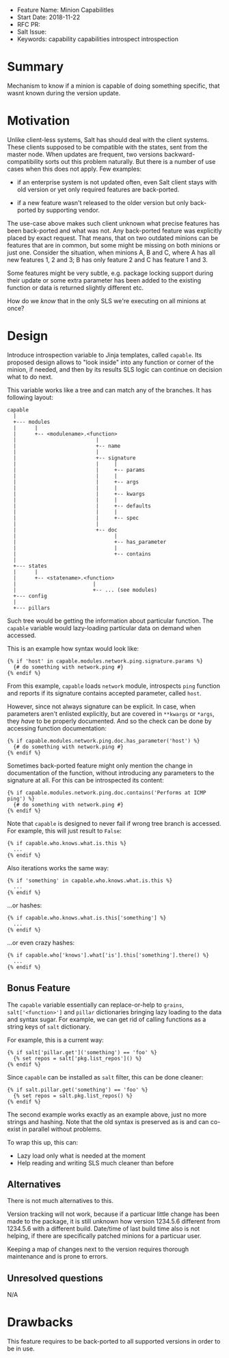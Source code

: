 - Feature Name: Minion Capabilitles
- Start Date: 2018-11-22
- RFC PR:
- Salt Issue:
- Keywords: capability capabilities introspect introspection

# Summary
[summary]: #summary

Mechanism to know if a minion is capable of doing something specific,
that wasnt known during the version update.

# Motivation
[motivation]: #motivation

Unlike client-less systems, Salt has should deal with the client
systems. These clients supposed to be compatible with the states, sent
from the master node. When updates are frequent, two versions
backward-compatibility sorts out this problem naturally. But there is
a number of use cases when this does not apply. Few examples:

- if an enterprise system is not updated often, even Salt client stays with
  old version or yet only required features are back-ported.

- if a new feature wasn't released to the older version but only
  back-ported by supporting vendor.

The use-case above makes such client unknown what precise features has
been back-ported and what was not. Any back-ported feature was
explicitly placed by exact request. That means, that on two outdated
minions can be features that are in common, but some might be missing
on both minions or just one. Consider the situation, when minions A, B and
C, where A has all new features 1, 2 and 3; B has only feature 2 and C
has feature 1 and 3.

Some features might be very subtle, e.g. package locking support
during their update or some extra parameter has been added to the
existing function or data is returned slightly different etc.

How do we _know_ that in the only SLS we're executing on all minions
at once?

# Design
[design]: #detailed-design

Introduce introspection variable to Jinja templates, called `capable`.
Its proposed design allows to "look inside" into any function or
corner of the minion, if needed, and then by its results SLS logic can
continue on decision what to do next.

This variable works like a tree and can match any of the branches. It
has following layout:

```
capable
  |
  +--- modules
  |      |
  |      +-- <modulename>.<function>
  |                          |
  |                          +-- name
  |                          |
  |                          +-- signature
  |                          |     |
  |                          |     +-- params
  |                          |     |
  |                          |     +-- args
  |                          |     |
  |                          |     +-- kwargs
  |                          |     |
  |                          |     +-- defaults
  |                          |     |
  |                          |     +-- spec
  |                          |
  |                          +-- doc
  |                                |
  |                                +-- has_parameter
  |                                |
  |                                +-- contains
  |
  +--- states
  |      |
  |      +-- <statename>.<function>
  |                         |
  |                         +-- ... (see modules)
  +--- config
  |
  +--- pillars

```

Such tree would be getting the information about particular
function. The `capable` variable would lazy-loading particular data on
demand when accessed.

This is an example how syntax would look like:


```jinja2
{% if 'host' in capable.modules.network.ping.signature.params %}
  {# do something with network.ping #}
{% endif %}
```

From this example, `capable` loads `network` module, introspects
`ping` function and reports if its signature contains accepted
parameter, called `host`.

However, since not always signature can be explicit. In case, when
parameters aren't enlisted explicitly, but are covered in `**kwargs`
or `*args`, they _have_ to be properly documented. And so the check
can be done by accessing function documentation:

```jinja2
{% if capable.modules.network.ping.doc.has_parameter('host') %}
  {# do something with network.ping #}
{% endif %}
```
Sometimes back-ported feature might only mention the change in
documentation of the function, without introducing any parameters to
the signature at all. For this can be introspected its content:

```jinja2
{% if capable.modules.network.ping.doc.contains('Performs at ICMP ping') %}
  {# do something with network.ping #}
{% endif %}
```

Note that `capable` is designed to never fail if wrong tree branch is
accessed. For example, this will just result to `False`:

```jinja2
{% if capable.who.knows.what.is.this %}
  ...
{% endif %}
```

Also iterations works the same way:

```jinja2
{% if 'something' in capable.who.knows.what.is.this %}
  ...
{% endif %}
```

...or hashes:

```jinja2
{% if capable.who.knows.what.is.this['something'] %}
  ...
{% endif %}
```

...or even crazy hashes:

```jinja2
{% if capable.who['knows'].what['is'].this['something'].there() %}
  ...
{% endif %}
```

## Bonus Feature

The `capable` variable essentially can replace-or-help to `grains`,
`salt['<function>']` and `pillar` dictionaries bringing lazy loading
to the data and syntax sugar. For example, we can get rid of calling
functions as a string keys of `salt` dictionary.

For example, this is a current way:

```jinja2
{% if salt['pillar.get']('something') == 'foo' %}
  {% set repos = salt['pkg.list_repos']() %}
{% endif %}
```

Since `capable` can be installed as `salt` filter, this can be done cleaner:

```jinja2
{% if salt.pillar.get('something') == 'foo' %}
  {% set repos = salt.pkg.list_repos() %}
{% endif %}
```

The second example works exactly as an example above, just no more
strings and hashing. Note that the old syntax is preserved as is and
can co-exist in parallel without problems.

To wrap this up, this can:

- Lazy load only what is needed at the moment
- Help reading and writing SLS much cleaner than before

## Alternatives
[alternatives]: #alternatives

There is not much alternatives to this.

Version tracking will not work, because if a particuar little change
has been made to the package, it is still unknown how version 1234.5.6
different from 1234.5.6 with a different build. Date/time of last
build time also is not helping, if there are specifically patched
minions for a particuar user.

Keeping a map of changes next to the version requires thorough
maintenance and is prone to errors.

## Unresolved questions
[unresolved]: #unresolved-questions

N/A

# Drawbacks
[drawbacks]: #drawbacks

This feature requires to be back-ported to all supported versions in
order to be in use.
